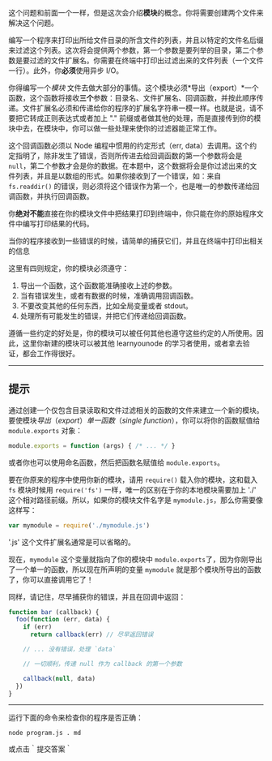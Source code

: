 这个问题和前面一个一样，但是这次会介绍**模块**的概念。你将需要创建两个文件来解决这个问题。

编写一个程序来打印出所给文件目录的所含文件的列表，并且以特定的文件名后缀来过滤这个列表。这次将会提供两个参数，第一个参数是要列举的目录，第二个参数是要过滤的文件扩展名。你需要在终端中打印出过滤出来的文件列表（一个文件一行）。此外，你**必须**使用异步 I/O。

你得编写一个*模块* 文件去做大部分的事情。这个模块必须*导出（export）*一个函数，这个函数将接收**三个**参数：目录名、文件扩展名、回调函数，并按此顺序传递。文件扩展名必须和传递给你的程序的扩展名字符串一模一样。也就是说，请不要把它转成正则表达式或者加上 "." 前缀或者做其他的处理，而是直接传到你的模块中去，在模块中，你可以做一些处理来使你的过滤器能正常工作。

这个回调函数必须以 Node 编程中惯用的约定形式（err, data）去调用。这个约定指明了，除非发生了错误，否则所传进去给回调函数的第一个参数将会是 `null`，第二个参数才会是你的数据。在本题中，这个数据将会是你过滤出来的文件列表，并且是以数组的形式。如果你接收到了一个错误，如：来自 `fs.readdir()` 的错误，则必须将这个错误作为第一个，也是唯一的参数传递给回调函数，并执行回调函数。

你**绝对不能**直接在你的模块文件中把结果打印到终端中，你只能在你的原始程序文件中编写打印结果的代码。

当你的程序接收到一些错误的时候，请简单的捕获它们，并且在终端中打印出相关的信息

这里有四则规定，你的模块必须遵守：

1. 导出一个函数，这个函数能准确接收上述的参数。
2. 当有错误发生，或者有数据的时候，准确调用回调函数。
3. 不要改变其他的任何东西，比如全局变量或者 stdout。
4. 处理所有可能发生的错误，并把它们传递给回调函数。

遵循一些约定的好处是，你的模块可以被任何其他也遵守这些约定的人所使用。因此，这里你新建的模块可以被其他 learnyounode 的学习者使用，或者拿去验证，都会工作得很好。

----------------------------------------------------------------------
## 提示

通过创建一个仅包含目录读取和文件过滤相关的函数的文件来建立一个新的模块。要使模块*导出*（*export*）*单一函数*（*single function*），你可以将你的函数赋值给 `module.exports` 对象：

```js
module.exports = function (args) { /* ... */ }
```

或者你也可以使用命名函数，然后把函数名赋值给 `module.exports`。

要在你原来的程序中使用你新的模块，请用 `require()` 载入你的模块，这和载入 `fs` 模块时候用 `require('fs')` 一样，唯一的区别在于你的本地模块需要加上 './' 这个相对路径前缀。所以，如果你的模块文件名字是 `mymodule.js`，那么你需要像这样写：

```js
var mymodule = require('./mymodule.js')
```

'.js' 这个文件扩展名通常是可以省略的。

现在，`mymodule` 这个变量就指向了你的模块中  `module.exports`了，因为你刚导出了一个单一的函数，所以现在所声明的变量 `mymodule` 就是那个模块所导出的函数了，你可以直接调用它了！

同样，请记住，尽早捕获你的错误，并且在回调中返回：

```js
function bar (callback) {
  foo(function (err, data) {
    if (err)
      return callback(err) // 尽早返回错误

    // ... 没有错误，处理 `data`

    // 一切顺利，传递 null 作为 callback 的第一个参数

    callback(null, data)
  })
}
```

----------------------------------------------------------------------
运行下面的命令来检查你的程序是否正确：

`node program.js . md`

或点击｀提交答案｀
